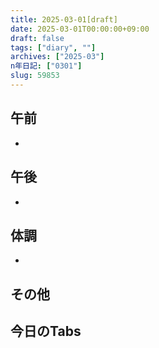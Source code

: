 ```yaml
---
title: 2025-03-01[draft]
date: 2025-03-01T00:00:00+09:00
draft: false
tags: ["diary", ""]
archives: ["2025-03"]
n年日記: ["0301"]
slug: 59853
---
```

## 午前
- 
## 午後
- 
## 体調
- 
## その他
## 今日のTabs